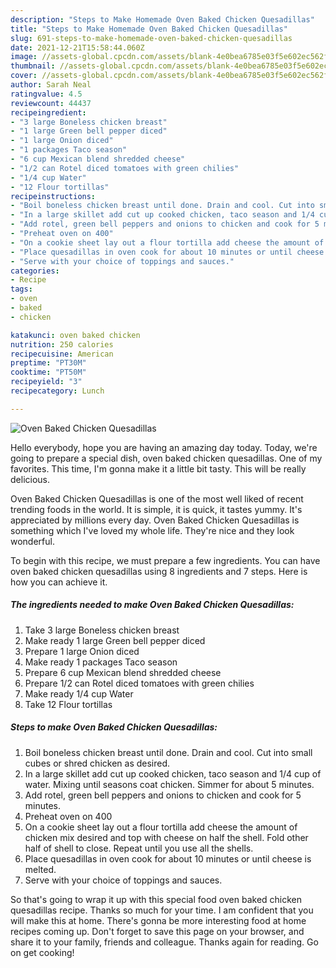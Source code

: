 ```yaml
---
description: "Steps to Make Homemade Oven Baked Chicken Quesadillas"
title: "Steps to Make Homemade Oven Baked Chicken Quesadillas"
slug: 691-steps-to-make-homemade-oven-baked-chicken-quesadillas
date: 2021-12-21T15:58:44.060Z
image: //assets-global.cpcdn.com/assets/blank-4e0bea6785e03f5e602ec562f230caae08da540cada707380b4fe1bbebba43da.png
thumbnail: //assets-global.cpcdn.com/assets/blank-4e0bea6785e03f5e602ec562f230caae08da540cada707380b4fe1bbebba43da.png
cover: //assets-global.cpcdn.com/assets/blank-4e0bea6785e03f5e602ec562f230caae08da540cada707380b4fe1bbebba43da.png
author: Sarah Neal
ratingvalue: 4.5
reviewcount: 44437
recipeingredient:
- "3 large Boneless chicken breast"
- "1 large Green bell pepper diced"
- "1 large Onion diced"
- "1 packages Taco season"
- "6 cup Mexican blend shredded cheese"
- "1/2 can Rotel diced tomatoes with green chilies"
- "1/4 cup Water"
- "12 Flour tortillas"
recipeinstructions:
- "Boil boneless chicken breast until done. Drain and cool. Cut into small cubes or shred chicken as desired."
- "In a large skillet add cut up cooked chicken, taco season and 1/4 cup of water. Mixing until seasons coat chicken. Simmer for about 5 minutes."
- "Add rotel, green bell peppers and onions to chicken and cook for 5 minutes."
- "Preheat oven on 400"
- "On a cookie sheet lay out a flour tortilla add cheese the amount of chicken mix desired and top with cheese on half the shell. Fold other half of shell to close. Repeat until you use all the shells."
- "Place quesadillas in oven cook for about 10 minutes or until cheese is melted."
- "Serve with your choice of toppings and sauces."
categories:
- Recipe
tags:
- oven
- baked
- chicken

katakunci: oven baked chicken 
nutrition: 250 calories
recipecuisine: American
preptime: "PT30M"
cooktime: "PT50M"
recipeyield: "3"
recipecategory: Lunch

---
```



![Oven Baked Chicken Quesadillas](//assets-global.cpcdn.com/assets/blank-4e0bea6785e03f5e602ec562f230caae08da540cada707380b4fe1bbebba43da.png)

Hello everybody, hope you are having an amazing day today. Today, we're going to prepare a special dish, oven baked chicken quesadillas. One of my favorites. This time, I'm gonna make it a little bit tasty. This will be really delicious.

Oven Baked Chicken Quesadillas is one of the most well liked of recent trending foods in the world. It is simple, it is quick, it tastes yummy. It's appreciated by millions every day. Oven Baked Chicken Quesadillas is something which I've loved my whole life. They're nice and they look wonderful.




To begin with this recipe, we must prepare a few ingredients. You can have oven baked chicken quesadillas using 8 ingredients and 7 steps. Here is how you can achieve it.

<!--inarticleads1-->

##### The ingredients needed to make Oven Baked Chicken Quesadillas:

1. Take 3 large Boneless chicken breast
1. Make ready 1 large Green bell pepper diced
1. Prepare 1 large Onion diced
1. Make ready 1 packages Taco season
1. Prepare 6 cup Mexican blend shredded cheese
1. Prepare 1/2 can Rotel diced tomatoes with green chilies
1. Make ready 1/4 cup Water
1. Take 12 Flour tortillas




<!--inarticleads2-->

##### Steps to make Oven Baked Chicken Quesadillas:

1. Boil boneless chicken breast until done. Drain and cool. Cut into small cubes or shred chicken as desired.
1. In a large skillet add cut up cooked chicken, taco season and 1/4 cup of water. Mixing until seasons coat chicken. Simmer for about 5 minutes.
1. Add rotel, green bell peppers and onions to chicken and cook for 5 minutes.
1. Preheat oven on 400
1. On a cookie sheet lay out a flour tortilla add cheese the amount of chicken mix desired and top with cheese on half the shell. Fold other half of shell to close. Repeat until you use all the shells.
1. Place quesadillas in oven cook for about 10 minutes or until cheese is melted.
1. Serve with your choice of toppings and sauces.




So that's going to wrap it up with this special food oven baked chicken quesadillas recipe. Thanks so much for your time. I am confident that you will make this at home. There's gonna be more interesting food at home recipes coming up. Don't forget to save this page on your browser, and share it to your family, friends and colleague. Thanks again for reading. Go on get cooking!
